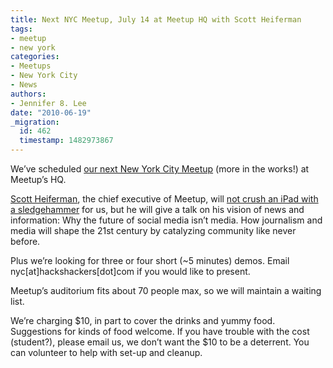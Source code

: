 ```yaml
---
title: Next NYC Meetup, July 14 at Meetup HQ with Scott Heiferman
tags:
- meetup
- new york
categories:
- Meetups
- New York City
- News
authors:
- Jennifer 8. Lee
date: "2010-06-19"
_migration:
  id: 462
  timestamp: 1482973867
---
```


We&#8217;ve scheduled [our next New York City Meetup][1] (more in the works!) at Meetup&#8217;s HQ.

[Scott Heiferman][2], the chief executive of Meetup, will [not crush an iPad with a sledgehammer][3] for us, but he will give a talk on his vision of news and information: Why the future of social media isn&#8217;t media. How journalism and media will shape the 21st century by catalyzing community like never before.

Plus we&#8217;re looking for three or four short (~5 minutes) demos. Email nyc[at]hackshackers[dot]com if you would like to present.

Meetup&#8217;s auditorium fits about 70 people max, so we will maintain a waiting list.

We&#8217;re charging $10, in part to cover the drinks and yummy food. Suggestions for kinds of food welcome. If you have trouble with the cost (student?), please email us, we don&#8217;t want the $10 to be a deterrent. You can volunteer to help with set-up and cleanup.

 [1]: http://meetupnyc.hackshackers.com/calendar/13829615/
 [2]: http://scott.heiferman.com/
 [3]: http://www.youtube.com/watch?v=EfypkhII1KY